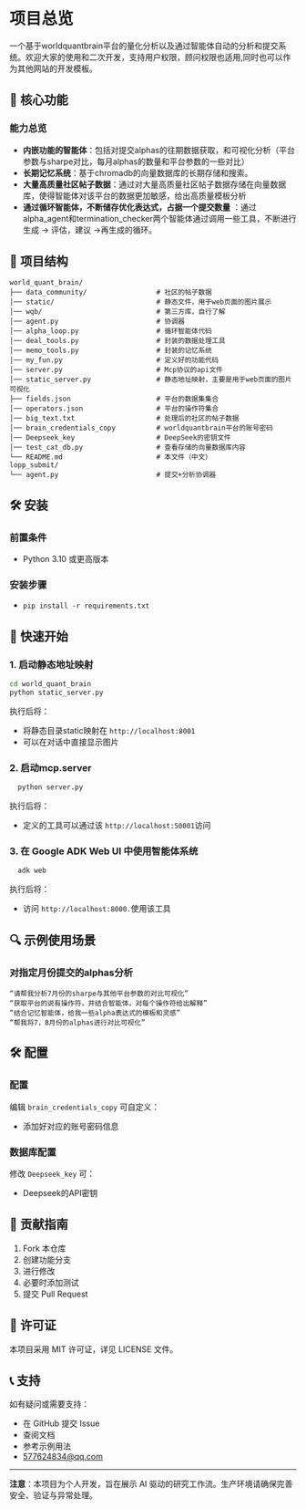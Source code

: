 # 项目总览

一个基于worldquantbrain平台的量化分析以及通过智能体自动的分析和提交系统。欢迎大家的使用和二次开发，支持用户权限，顾问权限也适用,同时也可以作为其他网站的开发模板。

## 🚀 核心功能

### 能力总览

- **内嵌功能的智能体**：包括对提交alphas的往期数据获取，和可视化分析（平台参数与sharpe对比，每月alphas的数量和平台参数的一些对比）
- **长期记忆系统**：基于chromadb的向量数据库的长期存储和搜索。
- **大量高质量社区帖子数据**：通过对大量高质量社区帖子数据存储在向量数据库，使得智能体对该平台的数据更加敏感，给出高质量模板分析
- **通过循环智能体，不断储存优化表达式，占据一个提交数量**
  ：通过alpha_agent和termination_checker两个智能体通过调用一些工具，不断进行生成 -> 评估，建议 ->再生成的循环。

## 📁 项目结构

```
world_quant_brain/
├── data_community/                 # 社区的帖子数据
│── static/                         # 静态文件，用于web页面的图片展示
│── wqb/                            # 第三方库，自行了解
│── agent.py                        # 协调器
│── alpha_loop.py                   # 循环智能体代码
│── deal_tools.py                   # 封装的数据处理工具
│── memo_tools.py                   # 封装的记忆系统
│── my_fun.py                       # 定义好的功能代码
│── server.py                       # Mcp协议的api文件
│── static_server.py                # 静态地址映射，主要是用于web页面的图片可视化
├── fields.json                     # 平台的数据集集合
│── operators.json                  # 平台的操作符集合
│── big_text.txt                    # 处理后的社区的帖子数据
│── brain_credentials_copy          # worldquantbrain平台的账号密码
│── Deepseek_key                    # DeepSeek的密钥文件
│── test_cat_db.py                  # 查看存储的向量数据库内容
└── README.md                       # 本文件（中文）
lopp_submit/
└── agent.py                        # 提交+分析协调器
```

## 🛠️ 安装

### 前置条件

- Python 3.10 或更高版本

### 安装步骤

- `pip install -r requirements.txt`

## 🚀 快速开始

### 1. 启动静态地址映射

```bash
cd world_quant_brain
python static_server.py
```

执行后将：

- 将静态目录static映射在 `http://localhost:8001`
- 可以在对话中直接显示图片

### 2. 启动mcp.server

```bash
  python server.py
```

执行后将：

- 定义的工具可以通过该 `http://localhost:50001`访问

### 3. 在 Google ADK Web UI 中使用智能体系统

```bash
  adk web
```

执行后将：

- 访问 `http://localhost:8000.`使用该工具

## 🔍 示例使用场景

### 对指定月份提交的alphas分析

```
“请帮我分析7月份的sharpe与其他平台参数的对比可视化”
“获取平台的说有操作符，并结合智能体，对每个操作符给出解释”
“结合记忆智能体，给我一些alpha表达式的模板和灵感”
“帮我将7，8月份的alphas进行对比可视化”
```

## 🛠️ 配置

### 配置

编辑 `brain_credentials_copy` 可自定义：

- 添加好对应的账号密码信息

### 数据库配置

修改 `Deepseek_key` 可：

- Deepseek的API密钥

## 🤝 贡献指南

1. Fork 本仓库
2. 创建功能分支
3. 进行修改
4. 必要时添加测试
5. 提交 Pull Request

## 📄 许可证

本项目采用 MIT 许可证，详见 LICENSE 文件。

## 📞 支持

如有疑问或需要支持：

- 在 GitHub 提交 Issue
- 查阅文档
- 参考示例用法
- 577624834@qq.com

---


**注意**：本项目为个人开发，旨在展示 AI 驱动的研究工作流。生产环境请确保完善安全、验证与异常处理。

